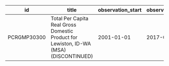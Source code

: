 | id          | title                                                                                 | observation_start   | observation_end   |
|-------------|---------------------------------------------------------------------------------------|---------------------|-------------------|
| PCRGMP30300 | Total Per Capita Real Gross Domestic Product for Lewiston, ID-WA (MSA) (DISCONTINUED) | 2001-01-01          | 2017-01-01        |